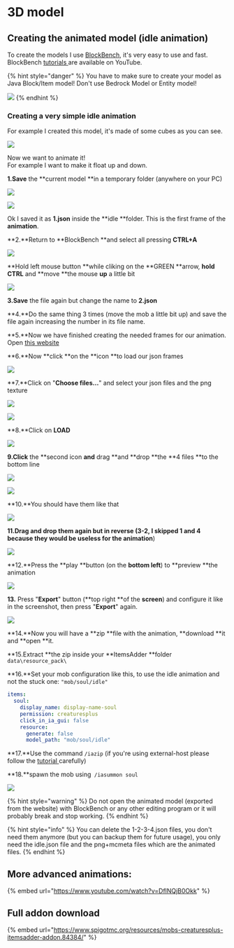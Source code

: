 # 3D model

## Creating the animated model (idle animation)

To create the models I use [BlockBench](https://blockbench.net), it's very easy to use and fast.\
BlockBench [tutorials ](https://www.youtube.com/results?search_query=blockbench+tutorial)are available on YouTube.

{% hint style="danger" %}
You have to make sure to create your model as Java Block/Item model! Don't use Bedrock Model or Entity model!

![](<../../../../../.gitbook/assets/immagine (89) (17).png>)
{% endhint %}

### Creating a very simple idle animation

For example I created this model, it's made of some cubes as you can see.

![](<../../../../../.gitbook/assets/immagine (57).png>)

Now we want to animate it!\
For example I want to make it float up and down.

**1.Save** the **current model **in a temporary folder (anywhere on your PC)

![](<../../../../../.gitbook/assets/immagine (87).png>)

![](<../../../../../.gitbook/assets/immagine (82).png>)

Ok I saved it as **1.json** inside the **idle **folder. This is the first frame of the **animation**.

**2.**Return to **BlockBench **and select all pressing **CTRL+A**

![](<../../../../../.gitbook/assets/immagine (78).png>)

**Hold left mouse button **while cliking on the **GREEN **arrow, **hold CTRL** and **move **the mouse **up** a little bit

![](<../../../../../.gitbook/assets/immagine (62).png>)

**3.Save** the file again but change the name to **2.json**

**4.**Do the same thing 3 times (move the mob a little bit up) and save the file again increasing the number in its file name.

**5.**Now we have finished creating the needed frames for our animation. Open [this website](https://lonedev6.github.io/animated-models/)

**6.**Now **click **on the **icon **to load our json frames

![](<../../../../../.gitbook/assets/immagine (80).png>)

**7.**Click on "**Choose files...**" and select your json files and the png texture

![](<../../../../../.gitbook/assets/immagine (14).png>)

![](<../../../../../.gitbook/assets/immagine (73).png>)

**8.**Click on **LOAD**

![](<../../../../../.gitbook/assets/immagine (83).png>)

**9.Click** the **second icon **and** drag **and **drop **the **4 files **to the bottom line

![](<../../../../../.gitbook/assets/immagine (79).png>)

![](<../../../../../.gitbook/assets/immagine (61).png>)

**10.**You should have them like that

![](<../../../../../.gitbook/assets/immagine (74).png>)

**11.**Drag and drop them again but in reverse (3-2**, I skipped 1 and 4 because they would be useless for the animation**)

![](<../../../../../.gitbook/assets/immagine (85).png>)

**12.**Press the **play **button (on the **bottom left**) to **preview **the animation

![](https://i.imgur.com/zslbD0G.gif)

**13.** Press "**Export**" button (**top right **of the **screen**) and configure it like in the screenshot, then press "**Export**" again.

![](<../../../../../.gitbook/assets/immagine (66).png>)

**14.**Now you will have a **zip **file with the animation, **download **it and **open **it.

**15.Extract **the zip inside your **ItemsAdder **folder `data\resource_pack\`

**16.**Set your mob configuration like this, to use the idle animation and not the stuck one: `"mob/soul/idle"`

```yaml
items:
  soul:
    display_name: display-name-soul
    permission: creaturesplus
    click_in_ia_gui: false
    resource:
      generate: false
      model_path: "mob/soul/idle"
```

**17.**Use the command `/iazip` (if you're using external-host please follow the [tutorial ](../../../../resourcepack-hosting/)carefully)

**18.**spawn the mob using` /iasummon soul`

![](https://i.imgur.com/1tljgbv.gif)

{% hint style="warning" %}
Do not open the animated model (exported from the website) with BlockBench or any other editing program or it will probably break and stop working.
{% endhint %}

{% hint style="info" %}
You can delete the 1-2-3-4.json files, you don't need them anymore (but you can backup them for future usage), you only need the idle.json file and the png+mcmeta files which are the animated files.
{% endhint %}

## More advanced animations:

{% embed url="https://www.youtube.com/watch?v=DflNQjB0Okk" %}

## Full addon download

{% embed url="https://www.spigotmc.org/resources/mobs-creaturesplus-itemsadder-addon.84384/" %}


